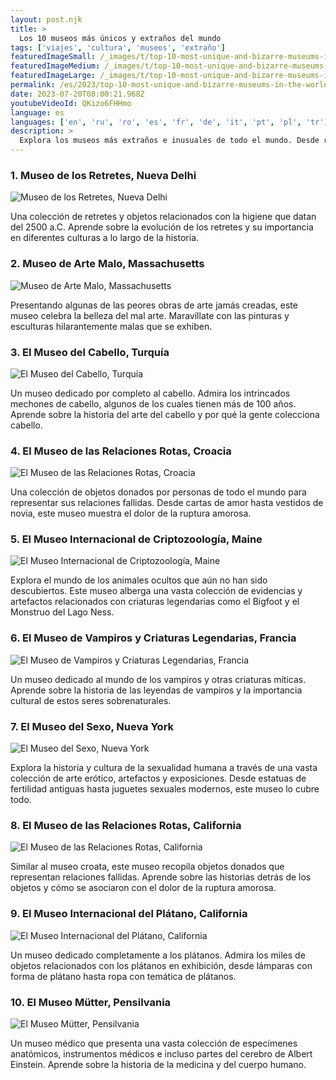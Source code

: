 ```yaml
---
layout: post.njk
title: >
  Los 10 museos más únicos y extraños del mundo
tags: ['viajes', 'cultura', 'museos', 'extraño']
featuredImageSmall: /_images/t/top-10-most-unique-and-bizarre-museums-in-the-world-cover-es-small.webp
featuredImageMedium: /_images/t/top-10-most-unique-and-bizarre-museums-in-the-world-cover-es-medium.webp
featuredImageLarge: /_images/t/top-10-most-unique-and-bizarre-museums-in-the-world-cover-es-large.webp
permalink: /es/2023/top-10-most-unique-and-bizarre-museums-in-the-world.html
date: 2023-07-20T08:00:21.968Z
youtubeVideoId: QKizo6FHHmo
language: es
languages: ['en', 'ru', 'ro', 'es', 'fr', 'de', 'it', 'pt', 'pl', 'tr']
description: >
  Explora los museos más extraños e inusuales de todo el mundo. Desde retretes hasta cabello, estos museos presentan algunas de las colecciones más raras que jamás hayas visto.
---
```


### 1. Museo de los Retretes, Nueva Delhi

![Museo de los Retretes, Nueva Delhi](/_images/b/bc419638c5106097dede9cde9efba2e4-medium.webp)

Una colección de retretes y objetos relacionados con la higiene que datan del 2500 a.C. Aprende sobre la evolución de los retretes y su importancia en diferentes culturas a lo largo de la historia.

### 2. Museo de Arte Malo, Massachusetts

![Museo de Arte Malo, Massachusetts](/_images/4/469f97f2dee1cd40273713ad9a9c3a77-medium.webp)

Presentando algunas de las peores obras de arte jamás creadas, este museo celebra la belleza del mal arte. Maravíllate con las pinturas y esculturas hilarantemente malas que se exhiben.

### 3. El Museo del Cabello, Turquía

![El Museo del Cabello, Turquía](/_images/b/b4942d53c76e2e2194858c269092b605-medium.webp)

Un museo dedicado por completo al cabello. Admira los intrincados mechones de cabello, algunos de los cuales tienen más de 100 años. Aprende sobre la historia del arte del cabello y por qué la gente colecciona cabello.

### 4. El Museo de las Relaciones Rotas, Croacia

![El Museo de las Relaciones Rotas, Croacia](/_images/7/709d7006d9d87fc53711be883f25e79a-medium.webp)

Una colección de objetos donados por personas de todo el mundo para representar sus relaciones fallidas. Desde cartas de amor hasta vestidos de novia, este museo muestra el dolor de la ruptura amorosa.

### 5. El Museo Internacional de Criptozoología, Maine

![El Museo Internacional de Criptozoología, Maine](/_images/8/81126bd684f0110ebb1c73e68c4eae66-medium.webp)

Explora el mundo de los animales ocultos que aún no han sido descubiertos. Este museo alberga una vasta colección de evidencias y artefactos relacionados con criaturas legendarias como el Bigfoot y el Monstruo del Lago Ness.

### 6. El Museo de Vampiros y Criaturas Legendarias, Francia

![El Museo de Vampiros y Criaturas Legendarias, Francia](/_images/d/da35f06f7a0b5d85f7b6844000e75fdf-medium.webp)

Un museo dedicado al mundo de los vampiros y otras criaturas míticas. Aprende sobre la historia de las leyendas de vampiros y la importancia cultural de estos seres sobrenaturales.

### 7. El Museo del Sexo, Nueva York

![El Museo del Sexo, Nueva York](/_images/5/5ddd386e9ddac758dada9fd7311bbeb1-medium.webp)

Explora la historia y cultura de la sexualidad humana a través de una vasta colección de arte erótico, artefactos y exposiciones. Desde estatuas de fertilidad antiguas hasta juguetes sexuales modernos, este museo lo cubre todo.

### 8. El Museo de las Relaciones Rotas, California

![El Museo de las Relaciones Rotas, California](/_images/d/d41adececedad4e58aafe605eb3684d9-medium.webp)

Similar al museo croata, este museo recopila objetos donados que representan relaciones fallidas. Aprende sobre las historias detrás de los objetos y cómo se asociaron con el dolor de la ruptura amorosa.

### 9. El Museo Internacional del Plátano, California

![El Museo Internacional del Plátano, California](/_images/0/0a8a6d9841a3c8af33f39795fd62ce01-medium.webp)

Un museo dedicado completamente a los plátanos. Admira los miles de objetos relacionados con los plátanos en exhibición, desde lámparas con forma de plátano hasta ropa con temática de plátanos.

### 10. El Museo Mütter, Pensilvania

![El Museo Mütter, Pensilvania](/_images/8/833215f285d040da1611b445b93fe567-medium.webp)

Un museo médico que presenta una vasta colección de especímenes anatómicos, instrumentos médicos e incluso partes del cerebro de Albert Einstein. Aprende sobre la historia de la medicina y del cuerpo humano.

